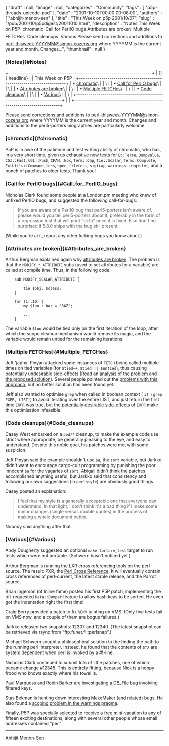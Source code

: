 {
   "draft" : null,
   "image" : null,
   "categories" : "Community",
   "tags" : [
      "p5p-threads-unicode-pod"
   ],
   "date" : "2001-10-10T00:00:00-08:00",
   "authors" : [
      "abhijit-menon-sen"
   ],
   "title" : "This Week on p5p 2001/10/07",
   "slug" : "/pub/2001/10/p5pdigest/20011010.html",
   "description" : "Notes This Week on P5P  chromatic  Call for PerlIO bugs  Attributes are broken  Multiple FETCHes  Code cleanups  Various Please send corrections and additions to perl-thisweek-YYYYMM@simon-cozens.org where YYYYMM is the current year and month. Changes...",
   "thumbnail" : null
}





### [Notes]{#Notes}

+-----------------------------------------------------------------------+
| []{.headline}                                                         |
| This Week on P5P                                                      |
+-----------------------------------------------------------------------+
| • [chromatic](#chromatic)\                                            |
| \                                                                     |
| • [Call for PerlIO bugs](#Call_for_PerlIO_bugs)\                      |
| \                                                                     |
| • [Attributes are broken](#Attributes_are_broken)\                    |
| \                                                                     |
| • [Multiple FETCHes](#Multiple_FETCHes)\                              |
| \                                                                     |
| • [Code cleanups](#Code_cleanups)\                                    |
| \                                                                     |
| • [Various](#Various)\                                                |
| \                                                                     |
+-----------------------------------------------------------------------+
|                                                                       |
+-----------------------------------------------------------------------+

Please send corrections and additions to
perl-thisweek-YYYYMM@simon-cozens.org where YYYYMM is the current year
and month. Changes and additions to the perl5-porters biographies are
particularly welcome.

### [chromatic]{#chromatic}

P5P is in awe of the patience and test writing ability of chromatic, who
has, in a very short time, given us exhaustive new tests for `B::Terse`,
`Dumpvalue`, `CGI::Fast`, `CGI::Push`, `CPAN::Nox`, `Term::Cap`,
`Tie::Scalar`, `Term::Complete`, `ExtUtils::Command`, `less`, `open`,
`filetest`, `sigtrap`, `warnings::register`, and a bunch of patches to
older tests. Thank you!

### [Call for PerlIO bugs]{#Call_for_PerlIO_bugs}

Nicholas Clark found some people at a London.pm meeting who knew of
unfixed PerlIO bugs, and suggested the following call-for-bugs:

> If you are aware of a PerlIO bug that perl5-porters isn't aware of,
> please would you tell perl5-porters about it, preferably in the form
> of a regression test that will print "ok\\n" once it is fixed. Else
> don't be surprised if 5.8.0 ships with the bug still present.

(While you're at it, report any other lurking bugs you know about.)

### [Attributes are broken]{#Attributes_are_broken}

Arthur Bergman explained again why [attributes are
broken](http://www.xray.mpe.mpg.de/mailing-lists/perl5-porters/2001-10/msg00051.html).
The problem is that the `MODIFY_*_ATTRIBUTE` subs (used to set
attributes for a variable) are called at compile time. Thus, in the
following code:

        sub MODIFY_SCALAR_ATTRIBUTE {
            ...
            tie $obj, $class;
        }

        for (1..10) {
            my $foo : bar = "BAZ";

            ...
        }

The variable `$foo` would be tied only on the first iteration of the
loop, after which the scope cleanup mechanism would remove its magic,
and the variable would remain untied for the remaining iterations.

### [Multiple FETCHes]{#Multiple_FETCHes}

Jeff 'japhy' Pinyan attacked some instances of `FETCH` being called
multiple times on tied variables (for `$tied++`, `$tied || $untied`),
thus causing potentially undesirable side-effects (Read an [analysis of
the
problem](http://www.xray.mpe.mpg.de/mailing-lists/perl5-porters/2001-10/msg00070.html)
and [the proposed
solution](http://www.xray.mpe.mpg.de/mailing-lists/perl5-porters/2001-10/msg00178.html)).
Several people pointed out the [problems with this
approach](http://www.xray.mpe.mpg.de/mailing-lists/perl5-porters/2001-10/msg00190.html),
but no better solution has been found yet.

Jeff also wanted to optimise `grep` when called in boolean context (
`if (grep EXPR, LIST)`) to avoid iterating over the entire LIST, and
just return the first time `EXPR` was true, but the [potentially
desirable
side-effects](http://www.xray.mpe.mpg.de/mailing-lists/perl5-porters/2001-10/msg00129.html)
of `EXPR` make this optimisation infeasible.

### [Code cleanups]{#Code_cleanups}

Casey West embarked on a `pod/*` cleanup, to make the example code use
strict where appropriate, be generally pleasing to the eye, and easy to
understand. Despite this noble goal, his patches were met with some
suspicion.

Jeff Pinyan said the example shouldn't use `$a`, the `sort` variable,
but Jarkko didn't want to encourage cargo-cult programming by punishing
the poor innocent `$a` for the vagaries of `sort`. Abigail didn't think
the patches accomplished anything useful, but Jarkko said that
consistency and following our own suggestions (in `perlstyle`) are
obviously good things.

Casey posted an explanation:

> I feel that my style is a generally acceptable one that everyone can
> understand. In that light, I don't think it's a bad thing if I make
> some minor changes (single versus double quotes) in the process of
> making a whole document better.

Nobody said anything after that.

### [Various]{#Various}

Andy Dougherty suggested an optional `make torture_test` target to run
tests which were not portable. (Schwern hasn't noticed yet.)

Arthur Bergman is running the LXR cross referencing tools on the perl
source. The result: PXR, the [Perl Cross
Reference](http://pxr.perl.org/source/). It will eventually contain
cross references of perl-current, the latest stable release, and the
Parrot source.

Brian Ingerson (of Inline fame) posted his first P5P patch, implementing
the oft-requested `Data::Dumper` feature to allow hash keys to be
sorted. He even got the indentation right the first time!

Craig Berry provided a patch to fix `%ENV` tainting on VMS. (Only five
tests fail on VMS now, and a couple of them are bogus failures.)

Jarkko released two snapshots: 12307 and 12340. (The latest snapshot can
be retrieved via rsync from "ftp.funet.fi::perlsnap".)

Michael Schwern sought a philosophical solution to the finding the path
to the running perl interpreter. Instead, he found that the contents of
`$^X` are system dependent when perl is invoked by a \#!-line.

Nicholas Clark continued to submit lots of little patches, one of which
became change \#12345. This is entirely fitting, because Nick is a hoopy
frood who knows exactly where his towel is.

Paul Marquess and Robin Barker are investigating a [DB\_File
bug](http://www.xray.mpe.mpg.de/mailing-lists/perl5-porters/2001-10/msg00104.html)
involving filtered keys.

Stas Bekman is hunting down interesting
[MakeMaker](http://www.xray.mpe.mpg.de/mailing-lists/perl5-porters/2001-10/msg00257.html)
(and
[related](http://www.xray.mpe.mpg.de/mailing-lists/perl5-porters/2001-10/msg00352.html))
bugs. He also found a [scoping problem in the warnings
pragma](http://www.xray.mpe.mpg.de/mailing-lists/perl5-porters/2001-10/msg00209.html).

Finally, P5P was specially selected to receive a free mini-vacation to
any of fifteen exciting destinations, along with several other people
whose email addresses contained "per."

------------------------------------------------------------------------

[Abhijit Menon-Sen](mailto:ams@wiw.org)


